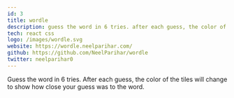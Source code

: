 ```yaml
---
id: 3
title: wordle
description: guess the word in 6 tries. after each guess, the color of the tiles will change to show how close your guess was to the word.
tech: react css
logo: /images/wordle.svg
website: https://wordle.neelparihar.com/
github: https://github.com/NeelParihar/wordle
twitter: neelparihar0
---
```



Guess the word in 6 tries. After each guess, the color of the tiles will change to show how close your guess was to the word.